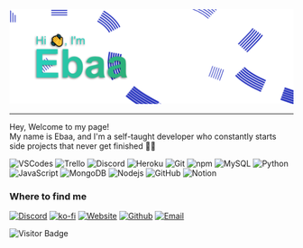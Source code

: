 <img src="Images/ReadMe_Banner.png">

------------
<!-- <img src="https://media.giphy.com/media/SqeaJvuHTby1fW2wdL/giphy.gif" width="50">  -->
<!-- <img src="Images/Logo.png" width="150" align='right' style="vertical-align: middle"> -->


Hey, Welcome to my page!\
My name is Ebaa, and I'm a self-taught developer who constantly starts side projects that never get finished 🐱‍💻

![VSCodes](https://img.shields.io/badge/-VSCode-22AFF5?style=flat-square&logo=visual-studio-code&logoColor=white)
![Trello](https://img.shields.io/badge/-Trello-0079C1?style=flat-square&logo=trello&logoColor=white)
![Discord](https://img.shields.io/badge/-Discord-5764F4?style=flat-square&logo=Discord&logoColor=white)
![Heroku](https://img.shields.io/badge/-Heroku-7958A0?style=flat-square&logo=heroku&logoColor=white)
![Git](https://img.shields.io/badge/-Git-F05032?style=flat-square&logo=git&logoColor=white)
![npm](https://img.shields.io/badge/-NPM-CB3837?style=flat-square&logo=npm&logoColor=white)
![MySQL](https://img.shields.io/badge/-MySQL-F39205?style=flat-square&logo=MySQL&logoColor=white)
![Python](https://img.shields.io/badge/-Python-FFD847?style=flat-square&logo=Python&logoColor=white)
![JavaScript](https://img.shields.io/badge/-JavaScript-F8E542?style=flat-square&logo=javascript&logoColor=white)
![MongoDB](https://img.shields.io/badge/-MongoDB-13aa52?style=flat-square&logo=mongodb&logoColor=white)
![Nodejs](https://img.shields.io/badge/-Nodejs-43853d?style=flat-square&logo=Node.js&logoColor=white)
![GitHub](https://img.shields.io/badge/-GitHub-181717?style=flat-square&logo=github&logoColor=white)
![Notion](https://img.shields.io/badge/-Notion-181717?style=flat-square&logo=notion&logoColor=white)

### Where to find me
[![Discord](https://img.shields.io/badge/Discord-5764F4?&style=for-the-badge&logo=Discord&logoColor=white)](https://discord.com/users/294546978925182977/)
[![ko-fi](https://img.shields.io/badge/Buy_Me_A_Coffee-FF5E5B?&style=for-the-badge&logo=ko-fi&logoColor=white)](https://ko-fi.com/B0B73WFJT)
[![Website](https://img.shields.io/badge/Website-181717?&style=for-the-badge&logo=Slashdot&logoColor=white)](https://ebaa.dev/)
[![Github](https://img.shields.io/badge/GitHub-181717?&style=for-the-badge&logo=Github&logoColor=white)](https://github.com/EbaaCode)
[![Email](https://img.shields.io/badge/e‑mail-181717.svg?style=for-the-badge&logo=GMail&logoColor=white)](mailto:EbaaHelp@outlook.com)

<!-- ![GitHub stats](https://github-readme-stats.vercel.app/api?username=Ebaacode&count_private=true&include_all_commits=true&show_icons=true&theme=dark&hide=prs,issues,contribs&hide_border=false&border_radius=0) -->

![Visitor Badge](https://visitor-badge.laobi.icu/badge?page_id=.EbaaCode&title=Viewers)
